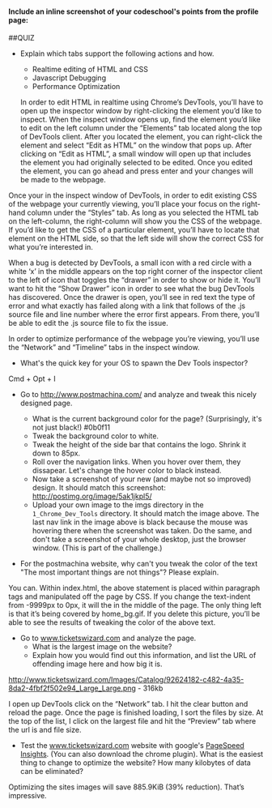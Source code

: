 #### Include an inline screenshot of your codeschool's points from the profile page:

<!-- Modify the Markdown to include your answers. Don't delete the questions! -->

##QUIZ
* Explain which tabs support the following actions and how.
  * Realtime editing of HTML and CSS 
  * Javascript Debugging
  * Performance Optimization 

  In order to edit HTML in realtime using Chrome’s DevTools, you’ll have to open up the inspector window by right-clicking the element you’d like to inspect. When the inspect window opens up, find the element you’d like to edit on the left column under the “Elements” tab located along the top of DevTools client. After you located the element, you can right-click the element and select “Edit as HTML” on the window that pops up.  After clicking on “Edit as HTML”, a small window will open up that includes the element you had originally selected to be edited. Once you edited the element, you can go ahead and press enter and your changes will be made to the webpage. 

Once your in the inspect window of DevTools, in order to edit existing CSS of the webpage your currently viewing, you’ll place your focus on the right-hand column under the “Styles” tab. As long as you selected the HTML tab on the left-column, the right-column will show you the CSS of the webpage. If you’d like to get the CSS of a particular element, you’ll have to locate that element on the HTML side, so that the left side will show the correct CSS for what you’re interested in.

When a bug is detected by DevTools, a small icon with a red circle with a white ‘x’ in the middle appears on the top right corner of the inspector client to the left of icon that toggles the “drawer” in order to show or hide it. You’ll want to hit the “Show Drawer” icon in order to see what the bug DevTools has discovered. Once the drawer is open, you’ll see in red text the type of error and what exactly has failed along with a link that follows of the .js source file and line number where the error first appears. From there, you’ll be able to edit the .js source file to fix the issue. 

In order to optimize performance of the webpage you’re viewing, you’ll use the “Network” and “Timeline” tabs in the inspect window. 


* What's the quick key for your OS to spawn the Dev Tools inspector?

Cmd + Opt + I 

* Go to http://www.postmachina.com/ and analyze and tweak this nicely designed page.
  * What is the current background color for the page?  (Surprisingly, it's not just black!)
    #0b0f11
  * Tweak the background color to white.
  * Tweak the height of the side bar that contains the logo.  Shrink it down to 85px.
  * Roll over the navigation links.  When you hover over them, they dissapear.  Let's change the hover color to black instead.
  * Now take a screenshot of your new (and maybe not so improved) design.  It should match this screenshot: http://postimg.org/image/5ak1jkpl5/
  * Upload your own image to the imgs directory in the `1_Chrome_Dev_Tools` directory.  It should match the image above. The last nav link in the image above is black because the mouse was hovering there when the screenshot was taken. Do the same, and don't take a screenshot of your whole desktop, just the browser window. (This is part of the challenge.)

* For the postmachina website, why can't you tweak the color of the text "The most important things are not things"?  Please explain.

You can. Within index.html, the above statement is placed within paragraph tags and manipulated off the page by CSS. If you change the text-indent from -9999px to 0px, it will the in the middle of the page. The only thing left is that it’s being covered by home_bg.gif. If you delete this picture, you’ll be able to see the results of tweaking the color of the above text.

* Go to www.ticketswizard.com and analyze the page.  
  * What is the largest image on the website? 
  * Explain how you would find out this information, and list the URL of offending image here and how big it is.

http://www.ticketswizard.com/Images/Catalog/92624182-c482-4a35-8da2-4fbf2f502e94_Large_Large.png - 316kb

I open up DevTools click on the “Network” tab. I hit the clear button and reload the page. Once the page is finished loading, I sort the files by size. At the top of the list, I click on the largest file and hit the “Preview” tab where the url is and file size.


* Test the www.ticketswizard.com website with google's [PageSpeed Insights](http://www.ticketswizard.com/).  (You can also download the chrome plugin).  What is the easiest thing to change to optimize the website?  How many kilobytes of data can be eliminated?

Optimizing the sites images will save 885.9KiB (39% reduction). That’s impressive.